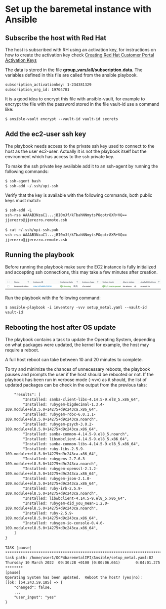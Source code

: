 # Set up the baremetal instance with Ansible

## Subscribe the host with Red Hat
The host is subscribed with RH using an activation key, for instructions on how to create the activation key check [Creating Red Hat Customer Portal Activation Keys](https://access.redhat.com/articles/1378093)

The data is stored in the file **group_vars/all/subscription.data**.  The variables defined in this file are called from the ansible playbook.
```
subscription_activationkey: 1-234381329
subscription_org_id: 19704701
```
It is a good idea to encrypt this file with ansible-vault, for example to encrypt the file with the password stored in the file vault-id use a command like:
```
$ ansible-vault encrypt --vault-id vault-id secrets
```

## Add the ec2-user ssh key

The playbook needs access to the private ssh key used to connect to the host as the user ec2-user.  Actually it is not the playbook itself but the environment which has access to the ssh private key.

To make the ssh private key available add it to an ssh-agent by running the following commands:

```
$ ssh-agent bash
$ ssh-add ~/.ssh/upi-ssh
```
Verify that the key is available with the following commands, both public keys must match:
```
$ ssh-add -L
ssh-rsa AAAAB3NzaC1...jBI0mJf/kTbahNNmytsPOqotr8XR+VQ== jjerezro@jjerezro.remote.csb

$ cat ~/.ssh/upi-ssh.pub 
ssh-rsa AAAAB3NzaC1...jBI0mJf/kTbahNNmytsPOqotr8XR+VQ== jjerezro@jjerezro.remote.csb
```

## Running the playbook

Before running the playbook make sure the EC2 instance is fully initialized and accepting ssh connections, this may take a few minutes after creation.

![Metal instance ready](images/ec2-ready.png)

Run the playbook with the following command:

```
$ ansible-playbook -i inventory -vvv setup_metal.yaml --vault-id vault-id 
```
## Rebooting the host after OS update
The playbook contains a task to update the Operating System, depending on what packages were updated, the kernel for example, the host may require a reboot.

A full host reboot can take between 10 and 20 minutes to complete.

To try and minimize the chances of unnecessary reboots, the playbook pauses and prompts the user if the host should be rebooted or not. If the playbook has been run in verbose mode (-vvv) as it should, the list of updated packages can be check in the output from the previous taks:
```
    "results": [
        "Installed: samba-client-libs-4.14.5-9.el8_5.x86_64", 
        "Installed: rubygem-bigdecimal-1.3.4-109.module+el8.5.0+14275+d9c243ca.x86_64", 
        "Installed: rubygem-rdoc-6.0.1.1-109.module+el8.5.0+14275+d9c243ca.noarch", 
        "Installed: rubygem-psych-3.0.2-109.module+el8.5.0+14275+d9c243ca.x86_64", 
        "Installed: samba-common-4.14.5-9.el8_5.noarch", 
        "Installed: libsmbclient-4.14.5-9.el8_5.x86_64", 
        "Installed: samba-common-libs-4.14.5-9.el8_5.x86_64", 
        "Installed: ruby-libs-2.5.9-109.module+el8.5.0+14275+d9c243ca.x86_64", 
        "Installed: rubygems-2.7.6.3-109.module+el8.5.0+14275+d9c243ca.noarch", 
        "Installed: rubygem-openssl-2.1.2-109.module+el8.5.0+14275+d9c243ca.x86_64", 
        "Installed: rubygem-json-2.1.0-109.module+el8.5.0+14275+d9c243ca.x86_64", 
        "Installed: ruby-irb-2.5.9-109.module+el8.5.0+14275+d9c243ca.noarch", 
        "Installed: libwbclient-4.14.5-9.el8_5.x86_64", 
        "Installed: rubygem-did_you_mean-1.2.0-109.module+el8.5.0+14275+d9c243ca.noarch", 
        "Installed: ruby-2.5.9-109.module+el8.5.0+14275+d9c243ca.x86_64", 
        "Installed: rubygem-io-console-0.4.6-109.module+el8.5.0+14275+d9c243ca.x86_64", 
    ]
}

TASK [pause] *********************************************************************************************************************************************************************************
task path: /home/user1/OCP4baremetalIPI/Ansible/setup_metal.yaml:82
Thursday 10 March 2022  09:30:28 +0100 (0:00:06.661)       0:04:01.275 ******** 
[pause]
Operating System has been updated.  Reboot the host? (yes|no):
[[ok: [54.243.59.185] => {
    "changed": false, 
    ...
    "user_input": "yes"
}
```
